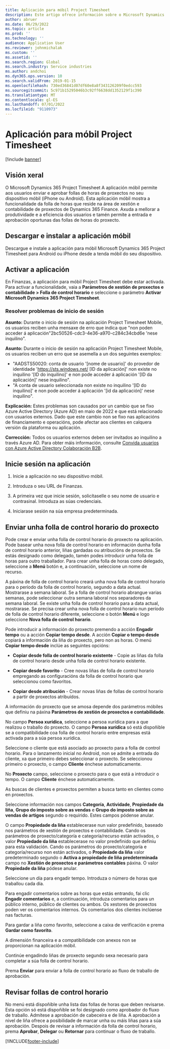 ```yaml
---
title: Aplicación para móbil Project Timesheet
description: Este artigo ofrece información sobre o Microsoft Dynamics 365 Project Timesheet aplicación móbil. A aplicación para móbil Project Timesheet permite aos usuarios enviar e aprobar follas de control horario para proxectos no seu dispositivo móbil.
author: abruer
ms.date: 06/29/2022
ms.topic: article
ms.prod: ''
ms.technology: ''
audience: Application User
ms.reviewer: johnmichalak
ms.custom: ''
ms.assetid: ''
ms.search.region: Global
ms.search.industry: Service industries
ms.author: andchoi
ms.dyn365.ops.version: 10
ms.search.validFrom: 2019-01-15
ms.openlocfilehash: 730ed36841d07df60e8a8f343126209f0edcc593
ms.sourcegitcommit: 5c971b15295046b3c92ff6638dd1352129f1c390
ms.translationtype: MT
ms.contentlocale: gl-ES
ms.lasthandoff: 07/01/2022
ms.locfileid: "9110973"
---
```

# <a name="project-timesheet-mobile-application"></a>Aplicación para móbil Project Timesheet

[!include [banner](../includes/banner.md)]

## <a name="overview"></a>Visión xeral

O Microsoft Dynamics 365 Project Timesheet A aplicación móbil permite aos usuarios enviar e aprobar follas de horas de proxectos no seu dispositivo móbil (iPhone ou Android). Esta aplicación móbil mostra a funcionalidade da folla de horas que reside na área de xestión e contabilidade de proxectos de Dynamics 365 Finance. Axuda a mellorar a produtividade e a eficiencia dos usuarios e tamén permite a entrada e aprobación oportunas das follas de horas do proxecto.

## <a name="download-and-install-the-mobile-app"></a>Descargar e instalar a aplicación móbil

Descargue e instale a aplicación para móbil Microsoft Dynamics 365 Project Timesheet para Android ou iPhone desde a tenda móbil do seu dispositivo.

## <a name="enable-the-app"></a>Activar a aplicación 

En Finanzas, a aplicación para móbil Project Timesheet debe estar activada. Para activar a funcionalidade, vaia a **Parámetros de xestión de proxectos e contabilidade \> Folla de control horario** e seleccione o parámetro **Activar Microsoft Dynamics 365 Project Timesheet**.

### <a name="resolve-sign-in-issues"></a>Resolver problemas de inicio de sesión

**Asunto:** Durante o inicio de sesión na aplicación Project Timesheet Mobile, os usuarios reciben unha mensaxe de erro que indica que "non poden acceder á aplicación"2bc50526-cdc3-4e36-a970-c284c34cbd6e 'nese inquilino".

**Asunto:** Durante o inicio de sesión na aplicación Project Timesheet Mobile, os usuarios reciben un erro que se asemella a un dos seguintes exemplos:

- "AADSTS50020: conta de usuario '[nome de usuario]' do provedor de identidade 'https://sts.windows.net/ [ID da aplicación]' non existe no inquilino '[ID do inquilino]' e non pode acceder á aplicación '[ID da aplicación]' nese inquilino".
- "A conta de usuario seleccionada non existe no inquilino '[ID do inquilino]' e non pode acceder á aplicación '[id da aplicación]' nese inquilino".

**Explicación:** Estes problemas son causados por un cambio que se fixo Azure Active Directory (Azure AD) en maio de 2022 e que está relacionado con usuarios externos. Dado que este cambio non se fixo nas aplicacións de financiamento e operacións, pode afectar aos clientes en calquera versión da plataforma ou aplicación.

**Corrección:** Todos os usuarios externos deben ser invitados ao inquilino a través Azure AD. Para obter máis información, consulte [Convida usuarios con Azure Active Directory Colaboración B2B](/power-platform/admin/invite-users-azure-active-directory-b2b-collaboration).

## <a name="sign-in-to-the-app"></a>Inicie sesión na aplicación

1.  Inicie a aplicación no seu dispositivo móbil.

2.  Introduza o seu URL de Finanzas.

3.  A primeira vez que inicie sesión, solicítaselle o seu nome de usuario e contrasinal. Introduza as súas credenciais.

4. Iniciarase sesión na súa empresa predeterminada.

## <a name="submit-a-project-timesheet"></a>Enviar unha folla de control horario do proxecto

Pode crear e enviar unha folla de control horario do proxecto na aplicación. Pode basear unha nova folla de control horario en información dunha folla de control horario anterior, liñas gardadas ou atribucións de proxectos. Se estás designado como delegado, tamén podes introducir unha folla de horas para outro traballador. Para crear unha folla de horas como delegado, seleccione a **Menú** botón e, a continuación, seleccione un nome de recurso.

A páxina de folla de control horario creará unha nova folla de control horario para o período da folla de control horario, segundo a data actual. Mostrarase a semana laboral. Se a folla de control horario abrangue varias semanas, pode seleccionar outra semana laboral nos separadores da semana laboral.
Se existe unha folla de control horario para a data actual, mostrarase. Se precisa crear unha nova folla de control horario nun período de folla de control horario diferente, seleccione o botón **Menú** e logo seleccione **Nova folla de control horario**.

Pode introducir a información do proxecto premendo a acción **Engadir tempo** ou a acción **Copiar tempo desde**. A acción **Copiar o tempo desde** copiará a información da liña do proxecto, pero non as horas. O menú **Copiar tempo desde** inclúe as seguintes opcións:

- **Copiar desde folla de control horario existente** - Copie as liñas da folla de control horario desde unha folla de control horario existente.

- **Copiar desde favorito** - Cree novas liñas de folla de control horario empregando as configuracións da folla de control horario que seleccionou como favoritos.

- **Copiar desde atribución** - Crear novas liñas de follas de control horario a partir de proxectos atribuídos.

A información do proxecto que se amosa depende dos parámetros móbiles que definiu na páxina **Parámetros de xestión de proxectos e contabilidade**.

No campo **Persoa xurídica**, seleccione a persoa xurídica para a que realizou o traballo do proxecto. O campo **Persoa xurídica** só está dispoñible se a compatibilidade coa folla de control horario entre empresas está activada para a súa persoa xurídica.

Seleccione o cliente que está asociado ao proxecto para a folla de control horario. Para o lanzamento inicial no Android, non se admite a entrada do cliente, xa que primeiro debes seleccionar o proxecto. Se seleccionou primeiro o proxecto, o campo **Cliente** énchese automaticamente.

No **Proxecto** campo, seleccione o proxecto para o que está a introducir o tempo. O campo **Cliente** énchese automaticamente.

As buscas de clientes e proxectos permiten a busca tanto en clientes como en proxectos.

Seleccione información nos campos **Categoría**, **Actividade**, **Propiedade da liña**, **Grupo do imposto sobre as vendas** e **Grupo do imposto sobre as vendas de artigos** segundo o requirido. Estes campos pódense anular.

O campo **Propiedade da liña** establecerase nun valor predefinido, baseado nos parámetros de xestión de proxectos e contabilidade. Cando os parámetros de proxecto/categoría e categoría/recurso están activados, o valor **Propiedade da liña** establecerase no valor predefinido que definiu para esta validación. Cando os parámetros do proxecto/categoría e categoría/recurso non están activados, o **Propiedade da liña** valor predeterminado segundo o **Activa a propiedade de liña predeterminada** campo no **Xestión de proxectos e parámetros contables** páxina. O valor **Propiedade da liña** pódese anular.

Seleccione un día para engadir tempo. Introduza o número de horas que traballou cada día.

Para engadir comentarios sobre as horas que estás entrando, fai clic **Engadir comentarios** e, a continuación, introduza comentarios para un público interno, público de clientes ou ambos.
Os xestores de proxectos poden ver os comentarios internos. Os comentarios dos clientes inclúense nas facturas.

Para gardar a liña como favorito, seleccione a caixa de verificación e prema **Gardar como favorito**.

A dimensión financeira e a compatibilidade con anexos non se proporcionan na aplicación móbil.

Continúe engadindo liñas de proxecto segundo sexa necesario para completar a súa folla de control horario.

Prema **Enviar** para enviar a folla de control horario ao fluxo de traballo de aprobación.

## <a name="review-timesheets"></a>Revisar follas de control horario

No menú está dispoñible unha lista das follas de horas que deben revisarse. Esta opción só está dispoñible se foi designado como aprobador do fluxo de traballo. Admítese a aprobación de cabeceira e de liña. A aprobación a nivel de liña ofrece a posibilidade de marcar unha ou máis liñas para a súa aprobación. Despois de revisar a información da folla de control horario, prema **Aprobar**, **Delegar** ou **Retornar** para continuar o fluxo de traballo.


[!INCLUDE[footer-include](../includes/footer-banner.md)]
